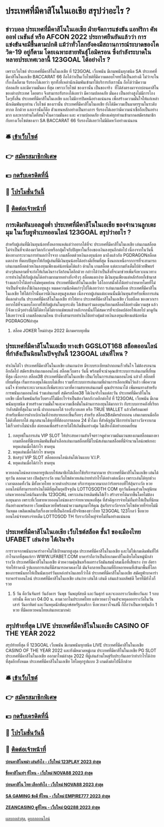 # ประเทศที่มีคาสิโนในเอเชีย สรุปว่าอะไร ?
## ข่าวบอล ประเทศที่มีคาสิโนในเอเชีย ฝ่ายจัดการแข่งขัน แอฟริกา คัพ ออฟ เนชันส์ หรือ AFCON 2022 ประกาศยืนยันแล้วว่า การแข่งขันจะมีขึ้นตามปกติ แม้ว่าทั่วโลกยังคงมีสถานการณ์ระบาดของโควิด-19 อยู่ก็ตาม โดยเฉพาะสายพันธุ์โอมิครอน ซึ่งกำลังระบาดในหลายประเทศเวลานี้ 123GOAL ได้อย่างไร ?
เพราะเว็บไซต์ ประเทศที่มีคาสิโนในเอเชีย ที่ 123GOAL เว็บพนัน มีเกมพนันทุกชนิด SA ประเทศที่มีคาสิโนในเอเชีย BACCARAT 66 ถือได้ว่าเป็นเว็บไซต์ที่มีความตอบโจทย์ได้เป็นอย่างดี ไม่ว่าจะในเรื่องใดก็ตาม รับรองได้เลยว่า ทุกทั้งที่เหล่านักเดิมพันเข้ามาใช้บริการกับเรานั้น ถือได้ว่ามีความปลอดภัย และมีความมั่นคง ที่สุด เพราะเว็บไซต์ ของเรานั้น เป็นของจริง  ที่ได้ส่งตรงมาจากบ่อนคาสิโน ของต่างประเทศ โดยตรง จึงสามารถรับรองได้เลยว่า มีความปลอดภัย มั่นคง เป็นอย่างสูงไม่มีการโกงใดๆทั้งสิ้น ประเทศที่มีคาสิโนในเอเชีย และไม่มีการปิดหนีอย่างแน่นอน เพื่อสร้างความมั่นใจให้แก่เหล่านักเดิมพันทุกท่าน เว็บไซต์ ของเรานั้น ประเทศที่มีคาสิโนในเอเชีย ยังได้มีความเป็นมาตรฐานในระดับสากล อีกด้วย และเรานั้นก็คือ ตัวแทนหลักอย่างเป็นทางการ รับรองได้เลยว่ามีความน่าเชื่อถือเป็นอย่างมาก และหากท่านใดที่สนใจในความมั่นคง และ ความปลอดภัย เพียงแค่ทุกท่านเข้ามากดสมัครสมาชิกกับทางเว็บไซต์ของเรา SA BACCARAT 66 รับรองได้เลยว่าไม่มีผิดหวังอย่างแน่นอน

## 🛎 [เข้าเว็บไซต์](https://bit.ly/3SdLNi2)
## 👉 [สมัครสมาชิกพิเศษ](https://bit.ly/3SdLNi2)
## 💵 [กดรับเครดิตที่นี่](https://bit.ly/3dyRKHj)
## 👑 [โปรโมชั่นวันนี้](https://bit.ly/3dyRKHj)
## 📱 [ติดต่อเจ้าหน้าที่](https://bit.ly/3dyRKHj)

## การเดิมพันบอลสูงต่ำ ประเทศที่มีคาสิโนในเอเชีย ของจำนวนลูกเตะมุม ในเว็บยูฟ่าเบทออนไลน์ 123GOAL สรุปว่าอะไร ?
สำหรับผู้เล่นที่มีเงินทุนน้อยทั้งหลายแหล่แต่ว่าอยากได้ที่จะ ประเทศที่มีคาสิโนในเอเชีย เล่นเกมสล็อต ไม่จำเป็นที่จะต้องมาวิตกกังวลหรือกลุ้มใจกับปัญหาในเรื่องของเงินลงทุนอีกต่อไป เนื่องจากในวันนี้ช่องทางกระบวนการทำผลกำไรจาก เกมสล็อตด้วยเงินลงทุนน้อย มาถึงแล้วกับ PGDRAGONสล็อตแตกง่าย ที่ตอบปัญหาให้กับผู้เล่นที่มีเงินทุนน้อยได้อย่างดีเยี่ยมที่สุด ซึ่งนอกเหนือจากการที่จะสามารถเล่นเกมสล็อตด้วยเงินลงทุนเพียงแค่น้อยนิดได้แล้ว ด้านใน เกมสล็อต แต่ละเกมยังเต็มไปด้วยฟีพบร์ต่างๆล้นหลามที่จะก่อให้เกิดเงินรางวัลก้อนโตอีกด้วย กล่าวได้ว่าเป็นสิ่งที่จะมาช่วยเพิ่มจังหวะแนวทางการทำเงินให้กับผู้เล่นได้อย่างมากมายอย่างยิ่งจริงๆ สล็อตแตกง่าย มีเงินทุนเพียงแต่หลักร้อยก็เข้ามาสร้างผลกำไรได้อย่างไม่หยุดหย่อน ประเทศที่มีคาสิโนในเอเชีย ได้โอกาสมั่งคั่งได้อย่างง่ายดายโดยที่ไม่จำเป็นที่จะต้องใช้เงินลงทุนสูง หมดความนึกคิดเก่าๆไปได้เลยว่ากา รเล่นเกมสล็อต ประเทศที่มีคาสิโนในเอเชีย ให้ได้กำไรนั้นควรมีเงินลงทุนสูงเสมอ เนื่องจากผู้เล่นแต่ละคนนั้นมีเงินทุนสำหรับเพื่อการเล่นที่แตกต่างกัน ประเทศที่มีคาสิโนในเอเชีย ทำให้ทาง ประเทศที่มีคาสิโนในเอเชีย เว็บสล็อต ของพวกเราอยากได้ที่จะมอบโอกาสให้กับผู้เล่นในทุกระดับ ได้เข้ามาร่วมลงทุนกับเกมสล็อตได้อย่างมีความสุข แล้วก็จังหวะดีๆอย่างนี้ก็มิได้หาได้ไม่ยากแม้พบแล้วหลังจากนั้นก็ไม่สมควรที่จะปลดปล่อยให้เลยไป มาดูกันได้เลยว่าจะมี เกมสล็อตเกมไหน บ้างซึ่งสามารถทำเงินได้อย่างคุ้มด้วยเงินลงทุนเพียงแต่น้อยนิด PGDRAGONล่าสุด
1. สล็อต JOKER ใหม่ล่าสุด 2022 มีเกมครบทุกธีม

## ประเทศที่มีคาสิโนในเอเชีย ทางเข้า GGSLOT168 สล็อตออนไลน์ ที่กำลังเป็นนิยมในปัจจุบันนี้ 123GOAL เล่นที่ไหน ?
ทำเงินได้ไว ประเทศที่มีคาสิโนในเอเชีย เล่นเกมง่าย มีระบบระเบียบฝากถอนเร็วทันใจ ไม่ต้องรอนานอีกถัดไป สมัครเข้าเล่นเกมออนไลน์ สล็อตเว็บตรง วันนี้ พร้อมที่จะนำคุณเข้าระบบการเล่นเกมที่เยี่ยมที่สุด เนื่องจาก สล็อต38 ประเทศที่มีคาสิโนในเอเชีย เป็นเว็บในการเล่นเกมออนไลน์ แล้วก็ สล็อตที่เยี่ยมที่สุด เริ่มการลงทุนได้แบบไม่เสี่ยง รวมทั้งระบบการเล่นเกมที่ผ่านการเลือกเฟ้นไว้แล้ว เพื่อความแน่ใจ ช่วยย่นระยะเวลาและก็เพิ่มระยะเวลาที่ความสบายเล่นเกมที่ คุณปรารถนาได้ เพิ่มหนทางสำหรับการพนันเกมออนไลน์ ร่วมเล่นเกมที่ สมัครสล็อต38 ได้เงินจริงในแต่ละวัน ประเทศที่มีคาสิโนในเอเชีย เมื่อเริ่มพนันกับเว็บตรงก็ไม่มีอะไรจำเป็นต้องวิตกกังวลอีกต่อไป ที่ 123GOAL เว็บพนัน มีเกมพนันทุกชนิด ช่วยสร้างความมั่นใจและความเชื่อมั่นในด้านการลงทุนได้มากกว่า กับระบบการคลังที่เรียกว่าล้ำสมัยที่สุดในเวลานี้ ฝากถอนออโต้ รองรับวอเลท หรือ TRUE WALLET แล้วก็พร้อมเพย์ สำหรับเพื่อการฝากเบิกเงินที่ง่ายสบายเยอะขึ้นเรื่อยๆ สำหรับ สล็อต38สมัครฝากถอน เล่นเกมบนมือถือ ได้ดังที่อยากได้ สนุกสนานได้ทุกที่ที่ต้องการตลอด 24 ชั่วโมง ที่สำคัญลุ้นวิธีการทำเงินรางวัลจากเกมได้เร็วอย่างไม่น่าเชื่อ ต่อยอดเพื่อสร้างรายได้ให้เกิดขึ้นอย่างคุ้ม ไม่เสี่ยงได้อย่างยอดเยี่ยม
1. กลยุทธ์ในการเล่น VIP SLOT ให้ประสบความสำเร็จตรวจดูค่าความผันผวนของเกมสล็อตมองหาเกมสล็อตที่มีเบทเดิมพันขั้นต่ำเลือกเล่นเกมสล็อตที่มีโบนัสเล่นเกมสล็อตที่มีจำนวนไลน์เพย์เยอะหยุดเล่นเมื่อได้กำไร ขาดทุน
2. หยุดเล่นเมื่อได้กำไร ขาดทุน
3. ข้อสรุป VIP SLOT สล็อตออนไลน์เล่นได้เงินแบบ V.I.P.
4. หยุดเล่นเมื่อได้กำไร ขาดทุน

หวยออนไลน์หลากหลายรูปแบบให้สมาชิกได้เลือกใช้บริการมากมาย ประเทศที่มีคาสิโนในเอเชีย เล่นได้ทุกวัน ตลอดเวลา เปิดลุ้นรางวัล บนเว็บไซต์หวยเล่นง่ายทำกำไรได้อย่างต่อเนื่อง เพราะเล่นได้ทุกช่วงเวลาตลอดทั้งวัน มีทั้งหวยไทย หวยต่างประเทศ บริการทุกหวยมากกว่าร้อยรอบที่ให้ลุ้นรางวัล หวยออนไลน์ที่สามารถทำเงินได้ดีที่สุดในยุคปัจจุบัน LOTTOSODTH COM ทุกวันนี้คนส่วนใหญ่นิยมเล่นหวยออนไลน์กันมากขึ้น 123GOAL เพราะเล่นง่ายเดิมพันได้เร็ว สร้างรายได้มากขึ้นโดยไม่ต้องลงทุนมาก เพราะที่เว็บขายหวยออนไลน์ของเราจ่ายหวยแพงที่สุด ที่สำคัญการจ่ายไม่อั้นทำให้เป็นที่นิยมกันอย่างแพร่หลาย เว็บพนันหวยที่พร้อมนำความสนุกมาให้คุณ ลุ้นรับรางวัลจากเว็บไซต์หวยที่จ่ายไม่มีวันหมด เพลิดเพลินกับเรื่องหวยที่เป็นอีกหนึ่งปัจจัยของชาวไทย 123GOAL 123โกลว์ ซื้อหวยออนไลน์จ่ายตรงจ่ายเต็ม LOTTOSOD TH รับรางวัลใหญ่จ่ายไม่อั้นอย่างแน่นอน

## ประเทศที่มีคาสิโนในเอเชีย เว็บไซต์สล็อต ชั้น1 ของเมืองไทย UFABET เล่นง่าย ได้เงินจริง
การรวยจากพนันบาคาร่าอาจไม่ใช้เป้าหมายสูงสุด ประเทศที่มีคาสิโนในเอเชีย และไม่ใช่เกมเดิมพันที่ให้กำไรมากที่สุดแก่เรา WWW.UFABET.COM บาคาร่าถือว่าเป็นอีกเกมคาสิโนเติบโตในหมู่นักล่ารางวัล ประเทศที่มีคาสิโนในเอเชีย ด้วยความคุ้นชินหรือผลรางวัลมันสมน้ำสมเนื้อที่เสียแรง ง่าย อัตราจ่ายให้ราคาดี รูปแบบการเล่นที่มีสามารถคาดเดาได้ มันจึงกลายเป็นเกมที่อีกหลายคนที่เข้ามาพื้นที่โลกของการพนันยกให้เป็นนัมเบอร์วันแหล่งทำเงินเลยก็ว่าได้ ประเทศที่มีคาสิโนในเอเชีย สมัคยูฟ่าบาคาร่ารบาคาร่าออนไลน์ ประเทศที่มีคาสิโนในเอเชีย เล่นง่าย เล่นได้ เล่นดี เล่นแล้วผลลัพธ์ดี ใครที่มียังไงก็รวย
1. 5 วัน คือวันจันทร์ วันอังคาร วันพุธ วันพฤหัสบดี และวันศุกร์ และจะออกรางวัลเพียงวันละ 1 รอบเท่านั้น คือเวลา 04.00 น. ตามเวลาในประเทศไทย แต่หวยดาวโจนส์จะหยุดออกรางวัลในวันเสาร์ วันอาทิตย์ และวันหยุดนักขัตฤกษ์สหรัฐอเมริกา ซึ่งหวยดาวโจนส์นี้ ก็ถือว่าเป็นหวยหุ้นอีก 1 หวย ที่มีคอหวยคนไทยเล่นเยอะมากค่ะ

## สรุปท้ายที่สุด LIVE ประเทศที่มีคาสิโนในเอเชีย CASINO OF THE YEAR 2022
สรุปท้ายที่สุด ที่ 123GOAL เว็บพนัน มีเกมพนันทุกชนิด LIVE ประเทศที่มีคาสิโนในเอเชีย CASINO OF THE YEAR 2022 และยังมีหมวดหมู่เกม ประเทศที่มีคาสิโนในเอเชีย PG SLOT ประเทศที่มีคาสิโนในเอเชีย ออกมาใหม่ล่าสุด 2022 ที่ผู้เล่นส่วนใหญ่รับประกันเลยว่าทำกำไรได้ง่ายที่สุดอีกทั้งหมด ประเทศที่มีคาสิโนในเอเชีย ไฮโลทุกรูปแบบ 3 เกมดังต่อไปนี้อีกด้วย

## 🛎 [เข้าเว็บไซต์](https://bit.ly/3SdLNi2)
## 👉 [สมัครสมาชิกพิเศษ](https://bit.ly/3SdLNi2)
## 💵 [กดรับเครดิตที่นี่](https://bit.ly/3dyRKHj)
## 👑 [โปรโมชั่นวันนี้](https://bit.ly/3dyRKHj)
## 📱 [ติดต่อเจ้าหน้าที่](https://bit.ly/3dyRKHj)

#### [บ่อนคาสิโนพม่า เล่นยังไง - เว็บใหม่ 123PLAY 2023 ล่าสุด](https://atom.io/themes/บ่อนคาสิโนพม่า%20เล่นยังไง%20-%20เว็บใหม่%20123play%202023%20ล่าสุด)
#### [ชื่อคาสิโนเท่ๆ ที่ไหน - เว็บใหม่ NOVA88 2023 ล่าสุด](https://atom.io/themes/ชื่อคาสิโนเท่ๆ%20ที่ไหน%20-%20เว็บใหม่%20nova88%202023%20ล่าสุด)
#### [บ่อนคาสิโน ไทย เลือกยังไง - เว็บใหม่ NOVA88 2023 ล่าสุด](https://atom.io/themes/บ่อนคาสิโน%20ไทย%20เลือกยังไง%20-%20เว็บใหม่%20nova88%202023%20ล่าสุด)
#### [SA GAMING ข้อดี ที่ไหน - เว็บใหม่ EMPIRE777 2023 ล่าสุด](https://atom.io/themes/sa%20gaming%20ข้อดี%20ที่ไหน%20-%20เว็บใหม่%20empire777%202023%20ล่าสุด)
#### [ZEANCASINO ดูที่ไหน - เว็บใหม่ QQ288 2023 ล่าสุด](https://atom.io/themes/zeancasino%20ดูที่ไหน%20-%20เว็บใหม่%20qq288%202023%20ล่าสุด)

[ผลบอลล่าสุด](https://siamsport.tv "ผลบอลล่าสุด"), [ดูบอลออนไลน์](https://siamsport.tv/ดูบอลสด "ดูบอลออนไลน์")